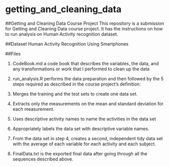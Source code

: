 # getting_and_cleaning_data
##Getting and Cleaning Data Course Project
This repository is a submission for Getting and Cleaning Data course project. It has the instructions on how to run analysis on Human Activity recognition dataset.

##Dataset
Human Activity Recognition Using Smartphones

##Files
1) CodeBook.md a code book that describes the variables, the data, and any transformations or work that I performed to clean up the data

2) run_analysis.R performs the data preparation and then followed by the 5 steps required as described in the course project’s definition:

3) Merges the training and the test sets to create one data set.

4) Extracts only the measurements on the mean and standard deviation for each measurement.

5) Uses descriptive activity names to name the activities in the data set

6) Appropriately labels the data set with descriptive variable names.

7) From the data set in step 4, creates a second, independent tidy data set with the average of each variable for each activity and each subject.

8) FinalData.txt is the exported final data after going through all the sequences described above.
